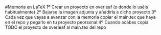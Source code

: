 #Memoria en LaTeX
1º Crear un proyecto en overleaf (o donde lo uséis habitualmente)
2º Bajarse la imagen adjunta y añadirla a dicho proyecto
3º Cada vez que vayas a avanzar con la memoria copiar el main.tex que haya en el repo y pegarlo en tu proyecto peorsonal
4º Cuando acabes copia TODO el proyecto de overleaf al main.tex del repo
